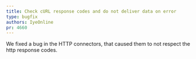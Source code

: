 ```yaml
---
title: Check cURL response codes and do not deliver data on error
type: bugfix
authors: IyeOnline
pr: 4660
---
```


We fixed a bug in the HTTP connectors, that caused them to not respect the
http response codes.
